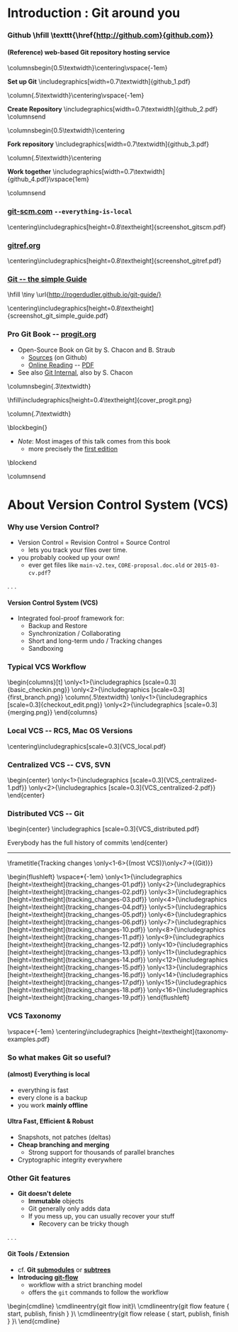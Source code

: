 
# Introduction : Git around you #

### Github \hfill \texttt{\href{http://github.com}{github.com}} ###

#### (Reference) web-based Git repository hosting service ####

\columnsbegin{0.5\textwidth}\centering\vspace{-1em}

**Set up Git**
\includegraphics[width=0.7\textwidth]{github_1.pdf}

\column{.5\textwidth}\centering\vspace{-1em}

**Create Repository**
\includegraphics[width=0.7\textwidth]{github_2.pdf}
\columnsend

\columnsbegin{0.5\textwidth}\centering

**Fork repository**
\includegraphics[width=0.7\textwidth]{github_3.pdf}

\column{.5\textwidth}\centering

**Work together**
\includegraphics[width=0.7\textwidth]{github_4.pdf}\vspace{1em}

\columnsend



### [git-scm.com](https://git-scm.com/) `--everything-is-local` ###

\centering\includegraphics[height=0.8\textheight]{screenshot_gitscm.pdf}


### [gitref.org](http://gitref.org/) ###

\centering\includegraphics[height=0.8\textheight]{screenshot_gitref.pdf}

### [Git -- the simple Guide](http://rogerdudler.github.io/git-guide/) ###

\hfill \tiny \url{http://rogerdudler.github.io/git-guide/}

\centering\includegraphics[height=0.8\textheight]{screenshot_git_simple_guide.pdf}


### Pro Git Book -- [progit.org](https://progit.org/) ###

* Open-Source Book on Git by S. Chacon and B. Straub
    - [Sources](https://github.com/progit/progit2) (on Github)
    - [Online Reading](http://git-scm.com/book/en/v2) -- [PDF](https://progit2.s3.amazonaws.com/en/2015-05-31-24e8b/progit-en.519.pdf)
* See also [Git Internal](http://opcode.org/peepcode-git.pdf), also by S. Chacon

\columnsbegin{.3\textwidth}

\hfill\includegraphics[height=0.4\textheight]{cover_progit.png}

\column{.7\textwidth}

\blockbegin{}

* _Note_: Most images of this talk comes from this book
    - more precisely the [first edition](https://github.com/progit/progit/)

\blockend

\columnsend








# About Version Control System (VCS) #

### Why use Version Control? ###

* Version Control = Revision Control = Source Control
    - lets you track your files over time.
* you probably cooked up your own!
    - ever get files like `main-v2.tex`, `CORE-proposal.doc.old` or `2015-03-cv.pdf`?

. . .

#### Version Control System (VCS)

* Integrated fool-proof framework for:
    - Backup and Restore
	- Synchronization / Collaborating
	- Short and long-term undo / Tracking changes
	- Sandboxing


### Typical VCS Workflow

\begin{columns}[t]
\only<1>{\includegraphics [scale=0.3]{basic_checkin.png}}
\only<2>{\includegraphics [scale=0.3]{first_branch.png}}
\column{.5\textwidth}
\only<1>{\includegraphics [scale=0.3]{checkout_edit.png}}
\only<2>{\includegraphics [scale=0.3]{merging.png}}
\end{columns}

### Local VCS -- RCS, Mac OS Versions

\centering\includegraphics[scale=0.3]{VCS_local.pdf}

### Centralized VCS -- CVS, SVN

\begin{center}
\only<1>{\includegraphics [scale=0.3]{VCS_centralized-1.pdf}}
\only<2>{\includegraphics [scale=0.3]{VCS_centralized-2.pdf}}
\end{center}


### Distributed VCS -- **Git**

\begin{center}
\includegraphics [scale=0.3]{VCS_distributed.pdf}

 Everybody has the full history of commits
\end{center}

-------------------

\frametitle{Tracking changes \only<1-6>{(most VCS)}\only<7->{(Git)}}

\begin{flushleft}
\vspace*{-1em}
\only<1>{\includegraphics [height=\textheight]{tracking_changes-01.pdf}}
\only<2>{\includegraphics [height=\textheight]{tracking_changes-02.pdf}}
\only<3>{\includegraphics [height=\textheight]{tracking_changes-03.pdf}}
\only<4>{\includegraphics [height=\textheight]{tracking_changes-04.pdf}}
\only<5>{\includegraphics [height=\textheight]{tracking_changes-05.pdf}}
\only<6>{\includegraphics [height=\textheight]{tracking_changes-06.pdf}}
\only<7>{\includegraphics [height=\textheight]{tracking_changes-10.pdf}}
\only<8>{\includegraphics [height=\textheight]{tracking_changes-11.pdf}}
\only<9>{\includegraphics [height=\textheight]{tracking_changes-12.pdf}}
\only<10>{\includegraphics [height=\textheight]{tracking_changes-13.pdf}}
\only<11>{\includegraphics [height=\textheight]{tracking_changes-14.pdf}}
\only<12>{\includegraphics [height=\textheight]{tracking_changes-15.pdf}}
\only<13>{\includegraphics [height=\textheight]{tracking_changes-16.pdf}}
\only<14>{\includegraphics [height=\textheight]{tracking_changes-17.pdf}}
\only<15>{\includegraphics [height=\textheight]{tracking_changes-18.pdf}}
\only<16>{\includegraphics [height=\textheight]{tracking_changes-19.pdf}}
\end{flushleft}

### VCS Taxonomy

\vspace*{-1em}
\centering\includegraphics [height=\textheight]{taxonomy-examples.pdf}


<!--
### Git vs. Subversion

\includegraphics [width=\textwidth]{what-git-is.pdf}

> Git thinks of its data more like a set of snapshots of a mini filesystem.

####

* Subversion (`svn`) belongs to the _Delta Storage_ class
* Git relies on _snapshots_ (identified by SHA-1 checksums)
-->


### So what makes Git so useful? ###

#### (almost) Everything is local

* everything is fast
* every clone is a backup
* you work **mainly offline**


#### Ultra Fast, Efficient \& Robust

* Snapshots, not patches (deltas)
* __Cheap branching and merging__
    - Strong support for thousands of parallel branches 
* Cryptographic integrity everywhere

### Other Git features ###

* __Git doesn't delete__
    - __Immutable__ objects
    - Git generally only adds data 
    - If you mess up, you can usually recover your stuff 
        * Recovery can be tricky though

. . .

#### Git Tools / Extension

* cf. __Git [submodules](https://git-scm.com/book/en/v2/Git-Tools-Submodules)__ or __[subtrees](https://git-scm.com/book/en/v2/Git-Tools-Subtree-Merging)__
* __Introducing [git-flow](https://github.com/nvie/gitflow)__
    - workflow with a strict branching model
    -  offers the `git` commands to follow the workflow
	
\begin{cmdline}
\cmdlineentry{git flow init}\\
\cmdlineentry{git flow feature \{ start, publish, finish \}  <name>}\\
\cmdlineentry{git flow release \{ start, publish, finish \}  <version>}\\
\end{cmdline}
